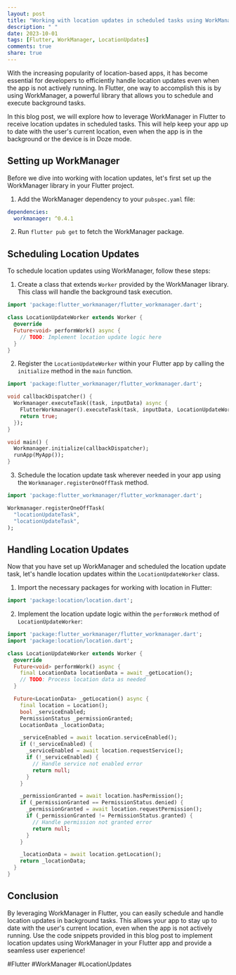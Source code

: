 ```yaml
---
layout: post
title: "Working with location updates in scheduled tasks using WorkManager in Flutter"
description: " "
date: 2023-10-01
tags: [Flutter, WorkManager, LocationUpdates]
comments: true
share: true
---
```


With the increasing popularity of location-based apps, it has become essential for developers to efficiently handle location updates even when the app is not actively running. In Flutter, one way to accomplish this is by using WorkManager, a powerful library that allows you to schedule and execute background tasks.

In this blog post, we will explore how to leverage WorkManager in Flutter to receive location updates in scheduled tasks. This will help keep your app up to date with the user's current location, even when the app is in the background or the device is in Doze mode.

## Setting up WorkManager

Before we dive into working with location updates, let's first set up the WorkManager library in your Flutter project.

1. Add the WorkManager dependency to your `pubspec.yaml` file:

```yaml
dependencies:
  workmanager: ^0.4.1
```

2. Run `flutter pub get` to fetch the WorkManager package.

## Scheduling Location Updates

To schedule location updates using WorkManager, follow these steps:

1. Create a class that extends `Worker` provided by the WorkManager library. This class will handle the background task execution.

```dart
import 'package:flutter_workmanager/flutter_workmanager.dart';

class LocationUpdateWorker extends Worker {
  @override
  Future<void> performWork() async {
    // TODO: Implement location update logic here
  }
}
```

2. Register the `LocationUpdateWorker` within your Flutter app by calling the `initialize` method in the `main` function.

```dart
import 'package:flutter_workmanager/flutter_workmanager.dart';

void callbackDispatcher() {
  Workmanager.executeTask((task, inputData) async {
    FlutterWorkmanager().executeTask(task, inputData, LocationUpdateWorker());
    return true;
  });
}

void main() {
  Workmanager.initialize(callbackDispatcher);
  runApp(MyApp());
}
```

3. Schedule the location update task wherever needed in your app using the `Workmanager.registerOneOffTask` method.

```dart
import 'package:flutter_workmanager/flutter_workmanager.dart';

Workmanager.registerOneOffTask(
  "locationUpdateTask",
  "locationUpdateTask",
);
```

## Handling Location Updates

Now that you have set up WorkManager and scheduled the location update task, let's handle location updates within the `LocationUpdateWorker` class.

1. Import the necessary packages for working with location in Flutter:

```dart
import 'package:location/location.dart';
```

2. Implement the location update logic within the `performWork` method of `LocationUpdateWorker`:

```dart
import 'package:flutter_workmanager/flutter_workmanager.dart';
import 'package:location/location.dart';

class LocationUpdateWorker extends Worker {
  @override
  Future<void> performWork() async {
    final LocationData locationData = await _getLocation();
    // TODO: Process location data as needed
  }

  Future<LocationData> _getLocation() async {
    final location = Location();
    bool _serviceEnabled;
    PermissionStatus _permissionGranted;
    LocationData _locationData;

    _serviceEnabled = await location.serviceEnabled();
    if (!_serviceEnabled) {
      _serviceEnabled = await location.requestService();
      if (!_serviceEnabled) {
        // Handle service not enabled error
        return null;
      }
    }

    _permissionGranted = await location.hasPermission();
    if (_permissionGranted == PermissionStatus.denied) {
      _permissionGranted = await location.requestPermission();
      if (_permissionGranted != PermissionStatus.granted) {
        // Handle permission not granted error
        return null;
      }
    }

    _locationData = await location.getLocation();
    return _locationData;
  }
}
```

## Conclusion

By leveraging WorkManager in Flutter, you can easily schedule and handle location updates in background tasks. This allows your app to stay up to date with the user's current location, even when the app is not actively running. Use the code snippets provided in this blog post to implement location updates using WorkManager in your Flutter app and provide a seamless user experience!

#Flutter #WorkManager #LocationUpdates